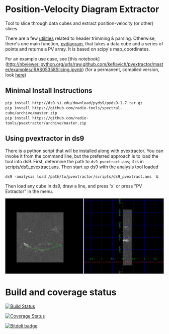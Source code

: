 Position-Velocity Diagram Extractor
===================================

Tool to slice through data cubes and extract position-velocity (or other)
slices.

There are a few [utilities](pvextractor/utils) related to header trimming &
parsing.  Otherwise, there's one main function,
[pvdiagram](pvextractor/pvextractor.py), that takes a data cube and a series of
points and returns a PV array.  It is based on scipy's map_coordinates.

For an example use case, see [this notebook]
(http://nbviewer.ipython.org/urls/raw.github.com/keflavich/pvextractor/master/examples/IRAS05358Slicing.ipynb)
(for a permanent, compiled version, look [here](examples/IRAS05358Slicing.html))

Minimal Install Instructions
----------------------------

```
pip install http://ds9.si.edu/download/pyds9/pyds9-1.7.tar.gz
pip install https://github.com/radio-tools/spectral-cube/archive/master.zip
pip install https://github.com/radio-tools/pvextractor/archive/master.zip
```

Using pvextractor in ds9
------------------------

There is a python script that will be installed along with pvextractor.  You
can invoke it from the command line, but the preferred approach is to load the
tool into ds9.  First, determine the path to ``ds9_pvextract.ans``;
it is in [scripts/ds9_pvextract.ans](scripts/ds9_pvextract.ans).  Then start
up ds9 with the analysis tool loaded

```
ds9 -analysis load /path/to/pvextractor/scripts/ds9_pvextract.ans  &
```

Then load any cube in ds9, draw a line, and press 'x' or press "PV Extractor"
in the menu.

![Example DS9 use](images/pvextractor_ds9_example.png)

Build and coverage status
=========================

[![Build Status](https://travis-ci.org/radio-tools/pvextractor.png?branch=master)](https://travis-ci.org/radio-tools/pvextractor)

[![Coverage Status](https://coveralls.io/repos/radio-tools/pvextractor/badge.png?branch=master)](https://coveralls.io/r/radio-tools/pvextractor?branch=master)

[![Bitdeli badge](https://d2weczhvl823v0.cloudfront.net/keflavich/pvextractor/trend.png)](https://bitdeli.com/free)
